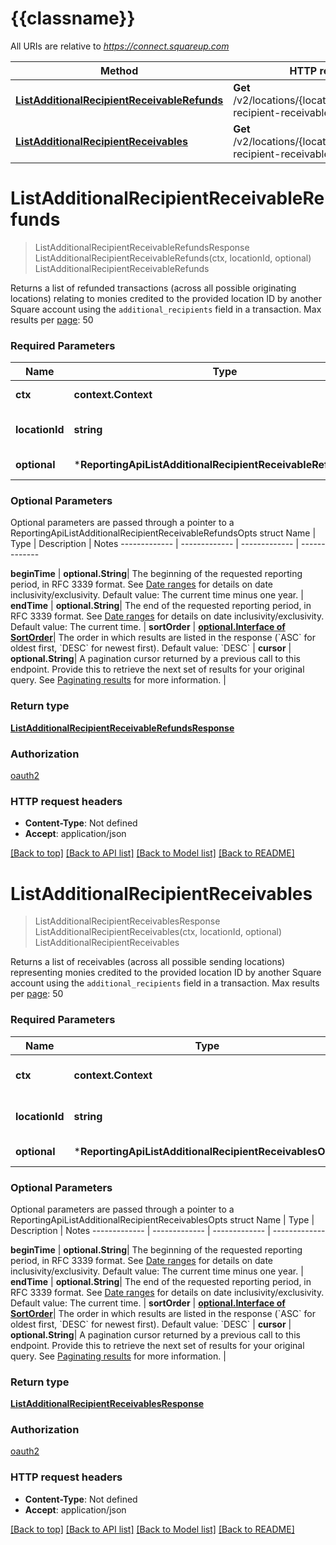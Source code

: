 # {{classname}}

All URIs are relative to *https://connect.squareup.com*

Method | HTTP request | Description
------------- | ------------- | -------------
[**ListAdditionalRecipientReceivableRefunds**](ReportingApi.md#ListAdditionalRecipientReceivableRefunds) | **Get** /v2/locations/{location_id}/additional-recipient-receivable-refunds | ListAdditionalRecipientReceivableRefunds
[**ListAdditionalRecipientReceivables**](ReportingApi.md#ListAdditionalRecipientReceivables) | **Get** /v2/locations/{location_id}/additional-recipient-receivables | ListAdditionalRecipientReceivables

# **ListAdditionalRecipientReceivableRefunds**
> ListAdditionalRecipientReceivableRefundsResponse ListAdditionalRecipientReceivableRefunds(ctx, locationId, optional)
ListAdditionalRecipientReceivableRefunds

Returns a list of refunded transactions (across all possible originating locations) relating to monies credited to the provided location ID by another Square account using the `additional_recipients` field in a transaction.  Max results per [page](https://developer.squareup.com/docs/working-with-apis/pagination): 50

### Required Parameters

Name | Type | Description  | Notes
------------- | ------------- | ------------- | -------------
 **ctx** | **context.Context** | context for authentication, logging, cancellation, deadlines, tracing, etc.
  **locationId** | **string**| The ID of the location to list AdditionalRecipientReceivableRefunds for. | 
 **optional** | ***ReportingApiListAdditionalRecipientReceivableRefundsOpts** | optional parameters | nil if no parameters

### Optional Parameters
Optional parameters are passed through a pointer to a ReportingApiListAdditionalRecipientReceivableRefundsOpts struct
Name | Type | Description  | Notes
------------- | ------------- | ------------- | -------------

 **beginTime** | **optional.String**| The beginning of the requested reporting period, in RFC 3339 format.  See [Date ranges](https://developer.squareup.com/docs/build-basics/working-with-dates) for details on date inclusivity/exclusivity.  Default value: The current time minus one year. | 
 **endTime** | **optional.String**| The end of the requested reporting period, in RFC 3339 format.  See [Date ranges](https://developer.squareup.com/docs/build-basics/working-with-dates) for details on date inclusivity/exclusivity.  Default value: The current time. | 
 **sortOrder** | [**optional.Interface of SortOrder**](.md)| The order in which results are listed in the response (&#x60;ASC&#x60; for oldest first, &#x60;DESC&#x60; for newest first).  Default value: &#x60;DESC&#x60; | 
 **cursor** | **optional.String**| A pagination cursor returned by a previous call to this endpoint. Provide this to retrieve the next set of results for your original query.  See [Paginating results](https://developer.squareup.com/docs/working-with-apis/pagination) for more information. | 

### Return type

[**ListAdditionalRecipientReceivableRefundsResponse**](ListAdditionalRecipientReceivableRefundsResponse.md)

### Authorization

[oauth2](../README.md#oauth2)

### HTTP request headers

 - **Content-Type**: Not defined
 - **Accept**: application/json

[[Back to top]](#) [[Back to API list]](../README.md#documentation-for-api-endpoints) [[Back to Model list]](../README.md#documentation-for-models) [[Back to README]](../README.md)

# **ListAdditionalRecipientReceivables**
> ListAdditionalRecipientReceivablesResponse ListAdditionalRecipientReceivables(ctx, locationId, optional)
ListAdditionalRecipientReceivables

Returns a list of receivables (across all possible sending locations) representing monies credited to the provided location ID by another Square account using the `additional_recipients` field in a transaction.  Max results per [page](https://developer.squareup.com/docs/working-with-apis/pagination): 50

### Required Parameters

Name | Type | Description  | Notes
------------- | ------------- | ------------- | -------------
 **ctx** | **context.Context** | context for authentication, logging, cancellation, deadlines, tracing, etc.
  **locationId** | **string**| The ID of the location to list AdditionalRecipientReceivables for. | 
 **optional** | ***ReportingApiListAdditionalRecipientReceivablesOpts** | optional parameters | nil if no parameters

### Optional Parameters
Optional parameters are passed through a pointer to a ReportingApiListAdditionalRecipientReceivablesOpts struct
Name | Type | Description  | Notes
------------- | ------------- | ------------- | -------------

 **beginTime** | **optional.String**| The beginning of the requested reporting period, in RFC 3339 format.  See [Date ranges](https://developer.squareup.com/docs/build-basics/working-with-dates) for details on date inclusivity/exclusivity.  Default value: The current time minus one year. | 
 **endTime** | **optional.String**| The end of the requested reporting period, in RFC 3339 format.  See [Date ranges](https://developer.squareup.com/docs/build-basics/working-with-dates) for details on date inclusivity/exclusivity.  Default value: The current time. | 
 **sortOrder** | [**optional.Interface of SortOrder**](.md)| The order in which results are listed in the response (&#x60;ASC&#x60; for oldest first, &#x60;DESC&#x60; for newest first).  Default value: &#x60;DESC&#x60; | 
 **cursor** | **optional.String**| A pagination cursor returned by a previous call to this endpoint. Provide this to retrieve the next set of results for your original query.  See [Paginating results](https://developer.squareup.com/docs/working-with-apis/pagination) for more information. | 

### Return type

[**ListAdditionalRecipientReceivablesResponse**](ListAdditionalRecipientReceivablesResponse.md)

### Authorization

[oauth2](../README.md#oauth2)

### HTTP request headers

 - **Content-Type**: Not defined
 - **Accept**: application/json

[[Back to top]](#) [[Back to API list]](../README.md#documentation-for-api-endpoints) [[Back to Model list]](../README.md#documentation-for-models) [[Back to README]](../README.md)

